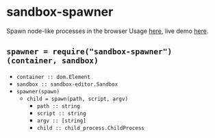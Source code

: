 # sandbox-spawner

Spawn node-like processes in the browser
Usage [here](/demo), live demo [here](https://cdn.rawgit.com/lachrist/sandbox-spawner/e0750835/demo/index.html).

## `spawner = require("sandbox-spawner")(container, sandbox)`

* `container :: dom.Element`
* `sandbox :: sandbox-editor.Sandbox`
* `spawner(spawn)`
  * `child = spawn(path, script, argv)`
    * `path :: string`
    * `script :: string`
    * `argv :: [string]`
    * `child :: child_process.ChildProcess`
